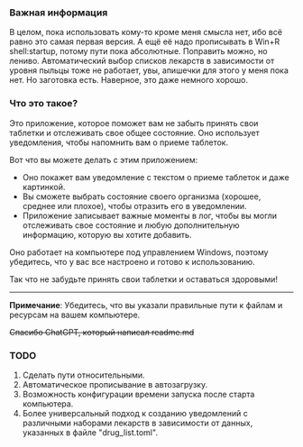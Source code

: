 ### Важная информация

В целом, пока использовать кому-то кроме меня смысла нет, ибо всё равно это самая первая версия. А ещё её надо прописывать в Win+R shell:startup, потому пути пока абсолютные. Поправить можно, но лениво.
Автоматический выбор списков лекарств в зависимости от уровня пыльцы тоже не работает, увы, апишечки для этого у меня пока нет. Но заготовка есть. Наверное, это даже немного хорошо.

### Что это такое?

Это приложение, которое поможет вам не забыть принять свои таблетки и отслеживать свое общее состояние. Оно использует уведомления, чтобы напомнить вам о приеме таблеток.

Вот что вы можете делать с этим приложением:
- Оно покажет вам уведомление с текстом о приеме таблеток и даже картинкой.
- Вы сможете выбрать состояние своего организма (хорошее, среднее или плохое), чтобы отразить его в уведомлении.
- Приложение записывает важные моменты в лог, чтобы вы могли отслеживать свое состояние и любую дополнительную информацию, которую вы хотите добавить.

Оно работает на компьютере под управлением Windows, поэтому убедитесь, что у вас все настроено и готово к использованию.

Так что не забудьте принять свои таблетки и оставаться здоровыми!

---

**Примечание**: Убедитесь, что вы указали правильные пути к файлам и ресурсам на вашем компьютере.

~~Спасибо ChatGPT, который написал readme.md~~

### TODO

1. Сделать пути относительными.
2. Автоматическое прописывание в автозагрузку.
3. Возможность конфигурации времени запуска после старта компьютера.
4. Более универсальный подход к созданию уведомлений с различными наборами лекарств в зависимости от данных, указанных в файле "drug_list.toml".
